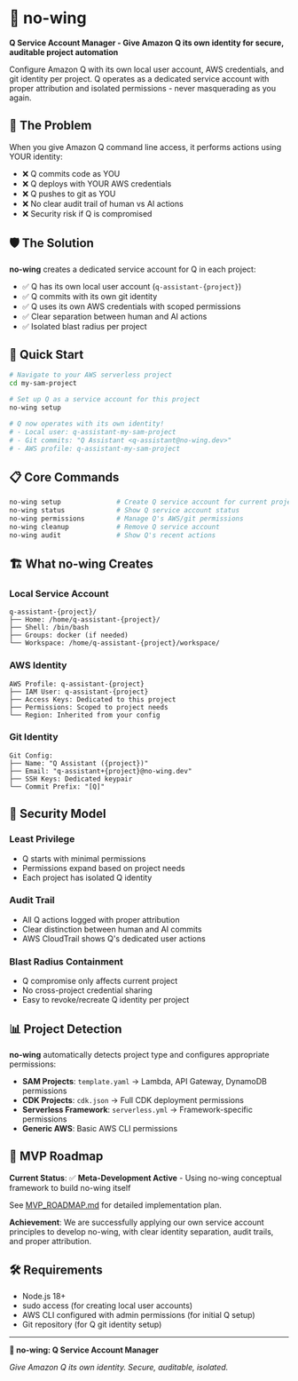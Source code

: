 # 🛫 no-wing

**Q Service Account Manager - Give Amazon Q its own identity for secure, auditable project automation**

Configure Amazon Q with its own local user account, AWS credentials, and git identity per project. Q operates as a dedicated service account with proper attribution and isolated permissions - never masquerading as you again.

## 🎯 The Problem

When you give Amazon Q command line access, it performs actions using YOUR identity:
- ❌ Q commits code as YOU
- ❌ Q deploys with YOUR AWS credentials  
- ❌ Q pushes to git as YOU
- ❌ No clear audit trail of human vs AI actions
- ❌ Security risk if Q is compromised

## 🛡️ The Solution

**no-wing** creates a dedicated service account for Q in each project:
- ✅ Q has its own local user account (`q-assistant-{project}`)
- ✅ Q commits with its own git identity
- ✅ Q uses its own AWS credentials with scoped permissions
- ✅ Clear separation between human and AI actions
- ✅ Isolated blast radius per project

## 🚀 Quick Start

```bash
# Navigate to your AWS serverless project
cd my-sam-project

# Set up Q as a service account for this project
no-wing setup

# Q now operates with its own identity!
# - Local user: q-assistant-my-sam-project
# - Git commits: "Q Assistant <q-assistant@no-wing.dev>"
# - AWS profile: q-assistant-my-sam-project
```

## 📋 Core Commands

```bash
no-wing setup              # Create Q service account for current project
no-wing status             # Show Q service account status
no-wing permissions        # Manage Q's AWS/git permissions
no-wing cleanup            # Remove Q service account
no-wing audit              # Show Q's recent actions
```

## 🏗️ What no-wing Creates

### Local Service Account
```
q-assistant-{project}/
├── Home: /home/q-assistant-{project}/
├── Shell: /bin/bash
├── Groups: docker (if needed)
└── Workspace: /home/q-assistant-{project}/workspace/
```

### AWS Identity
```
AWS Profile: q-assistant-{project}
├── IAM User: q-assistant-{project}
├── Access Keys: Dedicated to this project
├── Permissions: Scoped to project needs
└── Region: Inherited from your config
```

### Git Identity
```
Git Config:
├── Name: "Q Assistant ({project})"
├── Email: "q-assistant+{project}@no-wing.dev"
├── SSH Keys: Dedicated keypair
└── Commit Prefix: "[Q]"
```

## 🔐 Security Model

### Least Privilege
- Q starts with minimal permissions
- Permissions expand based on project needs
- Each project has isolated Q identity

### Audit Trail
- All Q actions logged with proper attribution
- Clear distinction between human and AI commits
- AWS CloudTrail shows Q's dedicated user actions

### Blast Radius Containment
- Q compromise only affects current project
- No cross-project credential sharing
- Easy to revoke/recreate Q identity per project

## 📊 Project Detection

**no-wing** automatically detects project type and configures appropriate permissions:

- **SAM Projects**: `template.yaml` → Lambda, API Gateway, DynamoDB permissions
- **CDK Projects**: `cdk.json` → Full CDK deployment permissions  
- **Serverless Framework**: `serverless.yml` → Framework-specific permissions
- **Generic AWS**: Basic AWS CLI permissions

## 🎯 MVP Roadmap

**Current Status**: ✅ **Meta-Development Active** - Using no-wing conceptual framework to build no-wing itself

See [MVP_ROADMAP.md](./MVP_ROADMAP.md) for detailed implementation plan.

**Achievement**: We are successfully applying our own service account principles to develop no-wing, with clear identity separation, audit trails, and proper attribution.

## 🛠️ Requirements

- Node.js 18+
- sudo access (for creating local user accounts)
- AWS CLI configured with admin permissions (for initial Q setup)
- Git repository (for Q git identity setup)

---

**🛫 no-wing: Q Service Account Manager**

*Give Amazon Q its own identity. Secure, auditable, isolated.*

